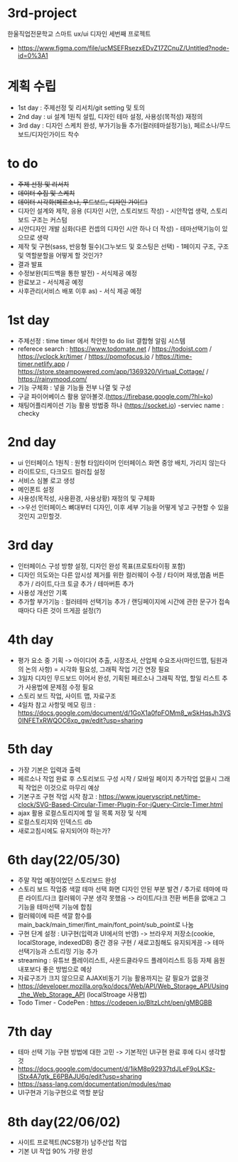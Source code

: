 # 3rd-project
한울직업전문학교 스마트 ux/ui 디자인 세번째 프로젝트
- https://www.figma.com/file/ucMSEFRsezxEDvZ17ZCnuZ/Untitled?node-id=0%3A1

# 계획 수립
- 1st day : 주제선정 및 리서치/git setting 및 토의
- 2nd day : ui 설계 1원칙 설립, 디자인 테마 설정, 사용성(목적성) 재정의
- 3rd day : 디자인 스케치 완성, 부가기능들 추가(컬러테마설정기능), 페르소나/무드보드/디자인가이드 착수

# to do
- ~~주제 선정 및 리서치~~
- ~~데이터 수집 및 스케치~~
- ~~데이터 시각화(페르소나, 무드보드, 디자인 가이드)~~
- 디자인 설계와 제작, 응용 (디자인 시안, 스토리보드 작성) - 시안작업 생략, 스토리보드 구조는 커스텀
- 시안디자인 개발 심화(다른 컨셉의 디자인 시안 하나 더 작성) - 테마선택기능이 있으므로 생략
- 제작 및 구현(sass, 반응형 필수)(그누보드 및 호스팅은 선택) - 1페이지 구조, 구조및 역할분할을 어떻게 할 것인가?
- 결과 발표
- 수정보완(피드백을 통한 발전) - 서식제공 예정
- 완료보고 - 서식제공 예정
- 사후관리(서비스 배포 이후 as) - 서식 제공 예정

# 1st day
- 주제선정 : time timer 에서 착안한 to do list 결합형 알림 시스템
- referece search : https://www.todomate.net / https://todoist.com / https://vclock.kr/timer / https://pomofocus.io / https://time-timer.netlify.app / https://store.steampowered.com/app/1369320/Virtual_Cottage/ / https://rainymood.com/
- 기능 구체화 : 넣을 기능들 전부 나열 및 구성
- 구글 파이어베이스 활용 알아볼것.(https://firebase.google.com/?hl=ko)
- 채팅어플리케이션 기능 활용 방법중 하나 (https://socket.io)
-serviec name : checky

# 2nd day
- ui 인터페이스 1원칙 : 원형 타임타이머 인터페이스 화면 중앙 배치, 가리지 않는다
- 라이트모드, 다크모드 컬러칩 설정
- 서비스 심볼 로고 생성
- 메인폰트 설정
- 사용성(목적성, 사용환경, 사용상황) 재정의 및 구체화
- ->우선 인터페이스 뼈대부터 디자인, 이후 세부 기능을 어떻게 넣고 구현할 수 있을 것인지 고민할것.

# 3rd day
- 인터페이스 구성 방향 설정, 디자인 완성 목표(프로토타이핑 포함)
- 디자인 의도와는 다른 암시성 제거를 위한 컬러웨이 수정 / 타이머 재생,멈춤 버튼 추가 / 라이트,다크 토글 추가 / 테마버튼 추가
- 사용성 개선안 기록
- 추가할 부가기능 : 컬러테마 선택기능 추가 / 랜딩페이지에 시간에 관한 문구가 접속때마다 다른 것이 뜨게끔 설정(?)

# 4th day
- 평가 요소 중 기획 -> 아이디어 추출, 시장조사, 산업체 수요조사(마인드맵, 팀원과의 논의 사항) = 시각화 필요성, 그래픽 작업 기간 연장 필요
- 3일차 디자인 무드보드 이어서 완성, 기획된 페르소나 그래픽 작업, 할일 리스트 추가 사용법에 문제점 수정 필요
- 스토리 보드 작업, 사이트 맵, 자료구조
- 4일차 참고 사항및 메모 링크 : https://docs.google.com/document/d/1GoX1a0fpFOMm8_wSkHqsJh3VS0INFETxRWQOC6xp_gw/edit?usp=sharing

# 5th day
- 가장 기본은 입력과 출력
- 페르소나 작업 완료 후 스토리보드 구성 시작 / 모바일 페이지 추가작업 없을시 그래픽 작업은 이것으로 마무리 예상
- 기본구조 구현 작업 시작 참고 : https://www.jqueryscript.net/time-clock/SVG-Based-Circular-Timer-Plugin-For-jQuery-Circle-Timer.html
- ajax 활용 로컬스토리지에 할 일 목록 저장 및 삭제
- 로컬스토리지와 인덱스드 db
- 새로고침시에도 유지되어야 하는가?

# 6th day(22/05/30)
- 주말 작업 예정이었던 스토리보드 완성
- 스토리 보드 작업중 색깔 테마 선택 화면 디자인 안된 부분 발견 / 추가로 테마에 따른 라이트/다크 컬러웨이 구분 생각 못했음 -> 라이트/다크 전환 버튼을 없애고 그 기능을 테마선택 기능에 합침
- 컬러웨이에 따른 색깔 함수를 main_back/main_timer/fint_main/font_point/sub_point로 나눔
- 구현 단계 설정 : UI구현(입력과 UI에서의 반영) -> 브라우저 저장소(cookie, localStorage, indexedDB) 중간 경유 구현 / 새로고침해도 유지되게끔 -> 테마 선택기능과 스트리밍 기능 추가
- streaming : 유튜브 플레이리스트, 사운드클라우드 플레이리스트 등등 자체 음원 내포보다 좋은 방법으로 예상
- 자료구조가 크지 않으므로 AJAX비동기 기능 활용까지는 갈 필요가 없을것
- https://developer.mozilla.org/ko/docs/Web/API/Web_Storage_API/Using_the_Web_Storage_API (localStroage 사용법)
- Todo Timer - CodePen : https://codepen.io/BltzLcht/pen/gMBGBB

# 7th day
- 테마 선택 기능 구현 방법에 대한 고민 -> 기본적인 UI구현 완료 후에 다시 생각할것
- https://docs.google.com/document/d/1ikM8p92937tdJLeF9oLKSz-IStx4A7gtk_E6PBAJU6g/edit?usp=sharing
- https://sass-lang.com/documentation/modules/map
- UI구현과 기능구현으로 역할 분담

# 8th day(22/06/02)
- 사이트 프로젝트(NCS평가) 남주산업 작업
- 기본 UI 작업 90% 가량 완성